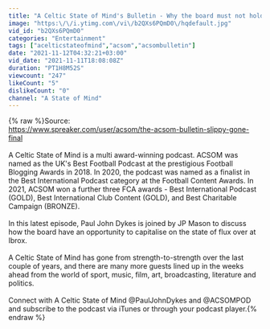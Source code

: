 ```yaml
---
title: "A Celtic State of Mind's Bulletin - Why the board must not hold back on Celtic's January transfer bu"
image: "https:\/\/i.ytimg.com\/vi\/b2QXs6PQmD0\/hqdefault.jpg"
vid_id: "b2QXs6PQmD0"
categories: "Entertainment"
tags: ["acelticstateofmind","acsom","acsombulletin"]
date: "2021-11-12T04:32:21+03:00"
vid_date: "2021-11-11T18:08:08Z"
duration: "PT1H8M52S"
viewcount: "247"
likeCount: "5"
dislikeCount: "0"
channel: "A State of Mind"
---
```

{% raw %}Source:<br /><a rel="nofollow" target="blank" href="https://www.spreaker.com/user/acsom/the-acsom-bulletin-slippy-gone-final">https://www.spreaker.com/user/acsom/the-acsom-bulletin-slippy-gone-final</a><br /><br />A Celtic State of Mind is a multi award-winning podcast. ACSOM was named as the UK's Best Football Podcast at the prestigious Football Blogging Awards in 2018. In 2020, the podcast was named as a finalist in the Best International Podcast category at the Football Content Awards. In 2021, ACSOM won a further three FCA awards - Best International Podcast (GOLD), Best International Club Content (GOLD), and Best Charitable Campaign (BRONZE).<br /><br />In this latest episode, Paul John Dykes is joined by JP Mason to discuss how the board have an opportunity to capitalise on the state of flux over at Ibrox.<br /><br />A Celtic State of Mind has gone from strength-to-strength over the last couple of years, and there are many more guests lined up in the weeks ahead from the world of sport, music, film, art, broadcasting, literature and politics.<br /><br />Connect with A Celtic State of Mind @PaulJohnDykes and @ACSOMPOD and subscribe to the podcast via iTunes or through your podcast player.{% endraw %}
